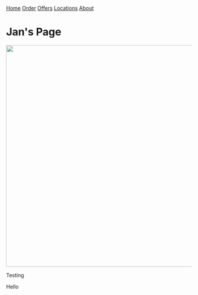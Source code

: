 <html>
    <head>
        <link rel='stylesheet' href='./main.css'>
    </head>
    <body>
        <div class="topnav">
            <a href="#home" class="active" class="hover">Home</a>
            <a href="#Order" class="active">Order</a>
            <a href="#offers" class="active">Offers</a>
            <a href="#locations" class="active">Locations</a>
            <a href="#about" class="active">About</a>
        </div> 
        <h1>Jan's Page</h1>        
        <img src='https://i.ibb.co/FYmk3J4/Small.png' width="600" class='image'
        >
            <p> Testing</p>
            <p> Hello</p>
    </body>
</html>
